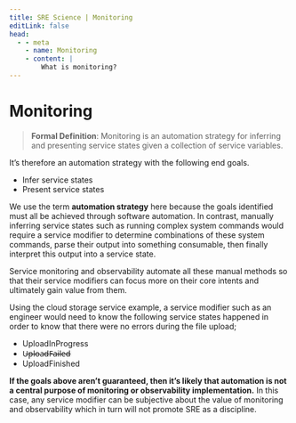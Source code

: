 ```yaml
---
title: SRE Science | Monitoring
editLink: false
head:
  - - meta
    - name: Monitoring
    - content: |
        What is monitoring?
---
```


# Monitoring
> **Formal Definition**: Monitoring is an automation strategy for inferring and presenting service states given a collection of service variables.


It’s therefore an automation strategy with the following end goals.

- Infer service states
- Present service states

We use the term **automation strategy** here because the goals identified must all be achieved through software automation. In contrast, manually inferring service states such as running complex system commands would require a service modifier to determine combinations of these system commands, parse their output into something consumable, then finally interpret this output into a service state.

Service monitoring and observability automate all these manual methods so that their service modifiers can focus more on their core intents and ultimately gain value from them. 

Using the cloud storage service example, a service modifier such as an engineer would need to know the following service states happened in order to know that there were no errors during the file upload;

- UploadInProgress
- U̶p̶l̶o̶a̶d̶F̶a̶i̶l̶e̶d̶
- UploadFinished

**If the goals above aren’t guaranteed, then it’s likely that automation is not a central purpose of monitoring or observability implementation.** In this case, any service modifier can be subjective about the value of monitoring and observability which in turn will not promote SRE as a discipline.